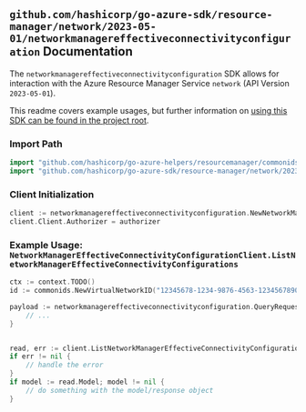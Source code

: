 
## `github.com/hashicorp/go-azure-sdk/resource-manager/network/2023-05-01/networkmanagereffectiveconnectivityconfiguration` Documentation

The `networkmanagereffectiveconnectivityconfiguration` SDK allows for interaction with the Azure Resource Manager Service `network` (API Version `2023-05-01`).

This readme covers example usages, but further information on [using this SDK can be found in the project root](https://github.com/hashicorp/go-azure-sdk/tree/main/docs).

### Import Path

```go
import "github.com/hashicorp/go-azure-helpers/resourcemanager/commonids"
import "github.com/hashicorp/go-azure-sdk/resource-manager/network/2023-05-01/networkmanagereffectiveconnectivityconfiguration"
```


### Client Initialization

```go
client := networkmanagereffectiveconnectivityconfiguration.NewNetworkManagerEffectiveConnectivityConfigurationClientWithBaseURI("https://management.azure.com")
client.Client.Authorizer = authorizer
```


### Example Usage: `NetworkManagerEffectiveConnectivityConfigurationClient.ListNetworkManagerEffectiveConnectivityConfigurations`

```go
ctx := context.TODO()
id := commonids.NewVirtualNetworkID("12345678-1234-9876-4563-123456789012", "example-resource-group", "virtualNetworkValue")

payload := networkmanagereffectiveconnectivityconfiguration.QueryRequestOptions{
	// ...
}


read, err := client.ListNetworkManagerEffectiveConnectivityConfigurations(ctx, id, payload)
if err != nil {
	// handle the error
}
if model := read.Model; model != nil {
	// do something with the model/response object
}
```
